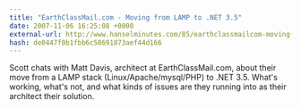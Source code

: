 ```yaml
---
title: "EarthClassMail.com - Moving from LAMP to .NET 3.5"
date: 2007-11-06 16:25:08 +0000
external-url: http://www.hanselminutes.com/85/earthclassmailcom-moving-from-lamp-to-net-35
hash: de0447f0b1fbb6c58691873aef44d166
---
```


Scott chats with Matt Davis, architect at EarthClassMail.com, about their move from a LAMP stack (Linux/Apache/mysql/PHP) to .NET 3.5. What's working, what's not, and what kinds of issues are they running into as their architect their solution.

